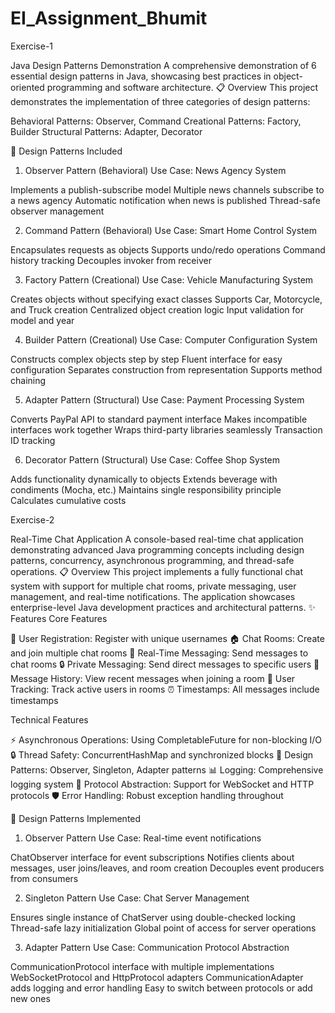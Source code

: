# EI_Assignment_Bhumit

Exercise-1

Java Design Patterns Demonstration
A comprehensive demonstration of 6 essential design patterns in Java, showcasing best practices in object-oriented programming and software architecture.
📋 Overview
This project demonstrates the implementation of three categories of design patterns:

Behavioral Patterns: Observer, Command
Creational Patterns: Factory, Builder
Structural Patterns: Adapter, Decorator

🎯 Design Patterns Included
1. Observer Pattern (Behavioral)
Use Case: News Agency System

Implements a publish-subscribe model
Multiple news channels subscribe to a news agency
Automatic notification when news is published
Thread-safe observer management

2. Command Pattern (Behavioral)
Use Case: Smart Home Control System

Encapsulates requests as objects
Supports undo/redo operations
Command history tracking
Decouples invoker from receiver

3. Factory Pattern (Creational)
Use Case: Vehicle Manufacturing System

Creates objects without specifying exact classes
Supports Car, Motorcycle, and Truck creation
Centralized object creation logic
Input validation for model and year

4. Builder Pattern (Creational)
Use Case: Computer Configuration System

Constructs complex objects step by step
Fluent interface for easy configuration
Separates construction from representation
Supports method chaining

5. Adapter Pattern (Structural)
Use Case: Payment Processing System

Converts PayPal API to standard payment interface
Makes incompatible interfaces work together
Wraps third-party libraries seamlessly
Transaction ID tracking

6. Decorator Pattern (Structural)
Use Case: Coffee Shop System

Adds functionality dynamically to objects
Extends beverage with condiments (Mocha, etc.)
Maintains single responsibility principle
Calculates cumulative costs

Exercise-2

Real-Time Chat Application
A console-based real-time chat application demonstrating advanced Java programming concepts including design patterns, concurrency, asynchronous programming, and thread-safe operations.
📋 Overview
This project implements a fully functional chat system with support for multiple chat rooms, private messaging, user management, and real-time notifications. The application showcases enterprise-level Java development practices and architectural patterns.
✨ Features
Core Features

👤 User Registration: Register with unique usernames
🏠 Chat Rooms: Create and join multiple chat rooms
💬 Real-Time Messaging: Send messages to chat rooms
🔒 Private Messaging: Send direct messages to specific users
📜 Message History: View recent messages when joining a room
👥 User Tracking: Track active users in rooms
⏰ Timestamps: All messages include timestamps

Technical Features

⚡ Asynchronous Operations: Using CompletableFuture for non-blocking I/O
🔒 Thread Safety: ConcurrentHashMap and synchronized blocks
🎯 Design Patterns: Observer, Singleton, Adapter patterns
📊 Logging: Comprehensive logging system
🔄 Protocol Abstraction: Support for WebSocket and HTTP protocols
🛡️ Error Handling: Robust exception handling throughout

🎯 Design Patterns Implemented
1. Observer Pattern
Use Case: Real-time event notifications

ChatObserver interface for event subscriptions
Notifies clients about messages, user joins/leaves, and room creation
Decouples event producers from consumers

2. Singleton Pattern
Use Case: Chat Server Management

Ensures single instance of ChatServer using double-checked locking
Thread-safe lazy initialization
Global point of access for server operations

3. Adapter Pattern
Use Case: Communication Protocol Abstraction

CommunicationProtocol interface with multiple implementations
WebSocketProtocol and HttpProtocol adapters
CommunicationAdapter adds logging and error handling
Easy to switch between protocols or add new ones
